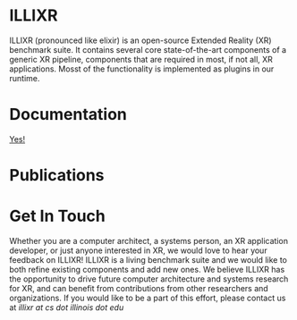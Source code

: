 # ILLIXR

ILLIXR (pronounced like elixir) is an open-source Extended Reality (XR) benchmark suite. It contains
several core state-of-the-art components of a generic XR pipeline, components that are required in
most, if not all, XR applications. Mosst of the functionality is implemented as plugins in our
runtime.

# Documentation

[Yes!](https://illixr.github.io/ILLIXR/docs/)

# Publications


# Get In Touch

Whether you are a computer architect, a systems person, an XR application developer, or just anyone interested in XR, we would love to hear your feedback on ILLIXR! ILLIXR is a living benchmark suite and we would like to both refine existing components and add new ones. We believe ILLIXR has the opportunity to drive future computer architecture and systems research for XR, and can benefit from contributions from other researchers and organizations. If you would like to be a part of this effort, please contact us at _illixr at cs dot illinois dot edu_
